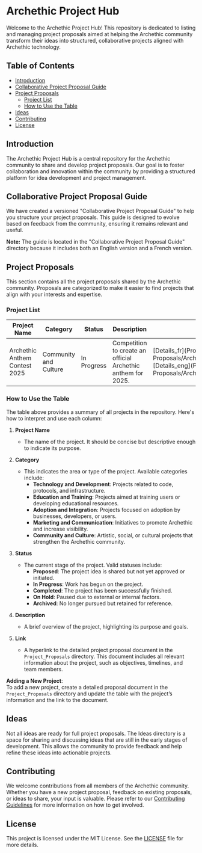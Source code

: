 # Archethic Project Hub

Welcome to the Archethic Project Hub! This repository is dedicated to listing and managing project proposals aimed at helping the Archethic community transform their ideas into structured, collaborative projects aligned with Archethic technology.

## Table of Contents
- [Introduction](#introduction)
- [Collaborative Project Proposal Guide](#collaborative-project-proposal-guide)
- [Project Proposals](#project-proposals)
  - [Project List](#project-list)
  - [How to Use the Table](#how-to-use-the-table)
- [Ideas](#ideas)
- [Contributing](#contributing)
- [License](#license)

## Introduction
The Archethic Project Hub is a central repository for the Archethic community to share and develop project proposals. Our goal is to foster collaboration and innovation within the community by providing a structured platform for idea development and project management.

## Collaborative Project Proposal Guide
We have created a versioned "Collaborative Project Proposal Guide" to help you structure your project proposals. This guide is designed to evolve based on feedback from the community, ensuring it remains relevant and useful.

**Note:** The guide is located in the "Collaborative Project Proposal Guide" directory because it includes both an English version and a French version.

## Project Proposals
This section contains all the project proposals shared by the Archethic community. Proposals are categorized to make it easier to find projects that align with your interests and expertise.

### Project List
| **Project Name**                | **Category**             | **Status**               | **Description**                                    | **Link**                                  |
|---------------------------------|--------------------------|--------------------------|---------------------------------------------------|-------------------------------------------|
| Archethic Anthem Contest 2025   | Community and Culture    | In Progress             | Competition to create an official Archethic anthem for 2025. | [Details_fr](Project Proposals/Archethic_Anthem_Contest_2025_fr.md)<br> [Details_eng](Project Proposals/Archethic_Anthem_Contest_2025_eng.md) |

### How to Use the Table
The table above provides a summary of all projects in the repository. Here's how to interpret and use each column:

1. **Project Name**  
   - The name of the project. It should be concise but descriptive enough to indicate its purpose.

2. **Category**  
   - This indicates the area or type of the project. Available categories include:
     - **Technology and Development**: Projects related to code, protocols, and infrastructure.
     - **Education and Training**: Projects aimed at training users or developing educational resources.
     - **Adoption and Integration**: Projects focused on adoption by businesses, developers, or users.
     - **Marketing and Communication**: Initiatives to promote Archethic and increase visibility.
     - **Community and Culture**: Artistic, social, or cultural projects that strengthen the Archethic community.

3. **Status**  
   - The current stage of the project. Valid statuses include:
     - **Proposed**: The project idea is shared but not yet approved or initiated.
     - **In Progress**: Work has begun on the project.
     - **Completed**: The project has been successfully finished.
     - **On Hold**: Paused due to external or internal factors.
	 - **Archived**: No longer pursued but retained for reference.

4. **Description**  
   - A brief overview of the project, highlighting its purpose and goals.

5. **Link**  
   - A hyperlink to the detailed project proposal document in the `Project_Proposals` directory. This document includes all relevant information about the project, such as objectives, timelines, and team members.

**Adding a New Project**:  
To add a new project, create a detailed proposal document in the `Project_Proposals` directory and update the table with the project’s information and the link to the document.

## Ideas
Not all ideas are ready for full project proposals. The Ideas directory is a space for sharing and discussing ideas that are still in the early stages of development. This allows the community to provide feedback and help refine these ideas into actionable projects.

## Contributing
We welcome contributions from all members of the Archethic community. Whether you have a new project proposal, feedback on existing proposals, or ideas to share, your input is valuable. Please refer to our [Contributing Guidelines](CONTRIBUTING.md) for more information on how to get involved.

## License
This project is licensed under the MIT License. See the [LICENSE](LICENSE) file for more details.

